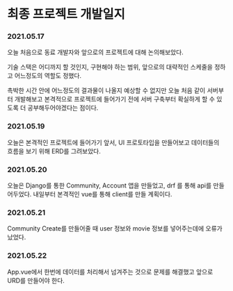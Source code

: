# 최종 프로젝트 개발일지

### 2021.05.17

오늘 처음으로 동료 개발자와 앞으로의 프로젝트에 대해 논의해보았다.

기술 스택은 어디까지 할 것인지, 구현해야 하는 범위, 앞으로의 대략적인 스케줄을 정하고 어느정도의 역할도 정했다.

촉박한 시간 안에 어느정도의 결과물이 나올지 예상할 수 없지만 오늘 처음 같이 서버부터 개발해보고 본격적으로 프로젝트에 들어가기 전에 서버 구축부터 확실하게 할 수 있도록 더 공부해두어야겠다는 점이다.


### 2021.05.19

오늘은 본격적인 프로젝트에 들어가기 앞서, UI 프로토타입을 만들어보고 데이터들의 흐름을 보기 위해 ERD를 그려보았다.

### 2021.05.20

오늘은 Django를 통한 Community, Account 앱을 만들었고, drf 를 통해 api를 만들어두었다. 내일부터 본격적인 vue를 통해 client를 만들 계획이다.

### 2021.05.21

Community Create를 만들어줄 때 user 정보와 movie 정보를 넣어주는데에 오류가 났었다.

### 2021.05.22

App.vue에서 한번에 데이터를 처리해서 넘겨주는 것으로 문제를 해결했고 앞으로 URD를 만들어야 한다.

